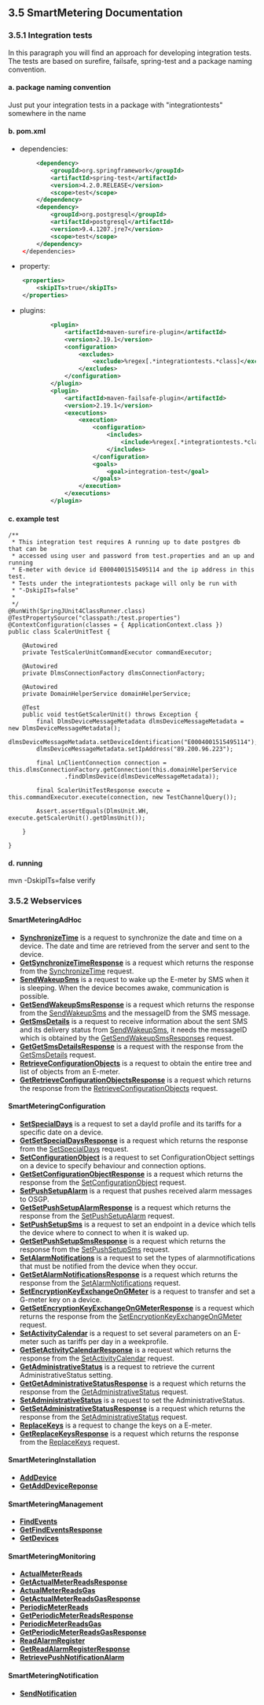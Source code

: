 ## 3.5 SmartMetering Documentation


### 3.5.1 Integration tests

In this paragraph you will find an approach for developing integration tests. The tests are based on surefire, failsafe, spring-test and a package naming convention.

#### a. package naming convention
Just put your integration tests in a package with "integrationtests" somewhere in the name  
#### b. pom.xml
* dependencies:
```xml
        <dependency>
            <groupId>org.springframework</groupId>
            <artifactId>spring-test</artifactId>
            <version>4.2.0.RELEASE</version>
            <scope>test</scope>
        </dependency>
        <dependency>
            <groupId>org.postgresql</groupId>
            <artifactId>postgresql</artifactId>
            <version>9.4.1207.jre7</version>
            <scope>test</scope>
        </dependency>
    </dependencies>
```
* property:
```xml
    <properties>
        <skipITs>true</skipITs>
    </properties>
```
* plugins:
```xml
            <plugin>
                <artifactId>maven-surefire-plugin</artifactId>
                <version>2.19.1</version>
                <configuration>
                    <excludes>
                        <exclude>%regex[.*integrationtests.*class]</exclude>                        
                    </excludes>
                </configuration>
            </plugin>
            <plugin>
                <artifactId>maven-failsafe-plugin</artifactId>
                <version>2.19.1</version>
                <executions>
                    <execution>
                        <configuration>
                            <includes>
                                <include>%regex[.*integrationtests.*class]</include>                            
                            </includes>
                        </configuration>
                        <goals>
                            <goal>integration-test</goal>
                        </goals>
                    </execution>
                </executions> 
            </plugin>
```

#### c. example test
```
/**
 * This integration test requires A running up to date postgres db that can be
 * accessed using user and password from test.properties and an up and running
 * E-meter with device id E0004001515495114 and the ip address in this test.
 * Tests under the integrationtests package will only be run with
 * "-DskipITs=false"
 *
 */
@RunWith(SpringJUnit4ClassRunner.class)
@TestPropertySource("classpath:/test.properties")
@ContextConfiguration(classes = { ApplicationContext.class })
public class ScalerUnitTest {

    @Autowired
    private TestScalerUnitCommandExecutor commandExecutor;

    @Autowired
    private DlmsConnectionFactory dlmsConnectionFactory;

    @Autowired
    private DomainHelperService domainHelperService;

    @Test
    public void testGetScalerUnit() throws Exception {
        final DlmsDeviceMessageMetadata dlmsDeviceMessageMetadata = new DlmsDeviceMessageMetadata();
        dlmsDeviceMessageMetadata.setDeviceIdentification("E0004001515495114");
        dlmsDeviceMessageMetadata.setIpAddress("89.200.96.223");

        final LnClientConnection connection = this.dlmsConnectionFactory.getConnection(this.domainHelperService
                .findDlmsDevice(dlmsDeviceMessageMetadata));

        final ScalerUnitTestResponse execute = this.commandExecutor.execute(connection, new TestChannelQuery());

        Assert.assertEquals(DlmsUnit.WH, execute.getScalerUnit().getDlmsUnit());

    }

}
```
#### d. running
mvn -DskipITs=false verify

### 3.5.2 Webservices

#### SmartMeteringAdHoc
- **[SynchronizeTime](./section3.x/SynchronizeTime.md)** is a request to synchronize the date and time on a device. The date and time are retrieved from the server and sent to the device.
- **[GetSynchronizeTimeResponse](./section3.x/GetSynchronizeTimeResponse.md)** is a request which returns the response from the [SynchronizeTime](./section3.x/SynchronizeTime.md) request.
- **[SendWakeupSms](./section3.x/SendWakeupSms.md)** is a request to wake up the E-meter by SMS when it is sleeping. When the device becomes awake, communication is possible.
- **[GetSendWakeupSmsResponse](./section3.x/GetSendWakeupSmsResponse.md)** is a request which returns the response from the [SendWakeupSms](./section3.x/SendWakeupSms.md) and the messageID from the SMS message.
- **[GetSmsDetails](./section3.x/GetSmsDetails.md)** is a request to receive information about the sent SMS and its delivery status from [SendWakeupSms](./section3.x/SendWakeupSms.md), it needs the messageID which is obtained by the [GetSendWakeupSmsResponses](./section3.x/GetSendWakeupSmsResponses.md) request.
- **[GetGetSmsDetailsResponse](./section3.x/GetGetSmsDetailsResponse.md)** is a request with the response from the [GetSmsDetails](./section3.x/GetSmsDetails.md) request.
- **[RetrieveConfigurationObjects](./section3.x/RetrieveConfigurationObjects.md)** is a request to obtain the entire tree and list of objects from an E-meter. 
- **[GetRetrieveConfigurationObjectsResponse](./section3.x/GetRetrieveConfigurationObjectsResponse.md)** is a request which returns the response from the [RetrieveConfigurationObjects](./section3.x/RetrieveConfigurationObjects.md) request.

#### SmartMeteringConfiguration
- **[SetSpecialDays](./section3.x/SetSpecialDays.md)** is a request to set a dayId profile and its tariffs for a specific date on a device.
- **[GetSetSpecialDaysResponse](./section3.x/GetSetSpecialDaysResponse.md)** is a request which returns the response from the [SetSpecialDays](./section3.x/SetSpecialDays.md) request.
- **[SetConfigurationObject](./section3.x/SetConfigurationObject.md)** is a request to set ConfigurationObject settings on a device to specify behaviour and connection options. 
- **[GetSetConfigurationObjectResponse](./section3.x/GetSetConfigurationObjectResponse.md)** is a request which returns the response from the [SetConfigurationObject](./section3.x/SetConfigurationObject.md) request.
- **[SetPushSetupAlarm](./section3.x/SetPushSetupAlarm.md)** is a request that pushes received alarm messages to OSGP.
- **[GetSetPushSetupAlarmResponse](./section3.x/GetSetPushSetupAlarmResponse.md)** is a request which returns the response from the [SetPushSetupAlarm](./section3.x/SetPushSetupAlarm.md) request.
- **[SetPushSetupSms](./section3.x/SetPushSetupSms.md)** is a request to set an endpoint in a device which tells the device where to connect to when it is waked up.
- **[GetSetPushSetupSmsResponse](./section3.x/GetSetPushSetupSmsResponse.md)** is a request which returns the response from the [SetPushSetupSms](./section3.x/SetPushSetupSms.md) request.
- **[SetAlarmNotifications](./section3.x/SetAlarmNotifications.md)** is a request to set the types of alarmnotifications that must be notified from the device when they occur.
- **[GetSetAlarmNotificationsResponse](./section3.x/GetSetAlarmNotificationsResponse.md)** is a request which returns the response from the [SetAlarmNotifications](./section3.x/SetAlarmNotifications.md) request.
- **[SetEncryptionKeyExchangeOnGMeter](./section3.x/SetEncryptionKeyExchangeOnGMeter.md)** is a request to transfer and set a G-meter key on a device.
- **[GetSetEncryptionKeyExchangeOnGMeterResponse](./section3.x/GetSetEncryptionKeyExchangeOnGMeterResponse.md)** is a request which returns the response from the [SetEncryptionKeyExchangeOnGMeter](./section3.x/SetEncryptionKeyExchangeOnGMeter.md) request.
- **[SetActivityCalendar](./section3.x/SetActivityCalendar.md)** is a request to set several parameters on an E-meter such as tariffs per day in a weekprofile.
- **[GetSetActivityCalendarResponse](./section3.x/GetSetActivityCalendarResponse.md)** is a request which returns the response from the [SetActivityCalendar](./section3.x/SetActivityCalendar.md) request.
- **[GetAdministrativeStatus](./section3.x/GetAdministrativeStatus.md)** is a request to retrieve the current AdministrativeStatus setting.
- **[GetGetAdministrativeStatusResponse](./section3.x/GetGetAdministrativeStatusResponse.md)** is a request which returns the response from the [GetAdministrativeStatus](./section3.x/GetAdministrativeStatus.md) request.
- **[SetAdministrativeStatus](./section3.x/SetAdministrativeStatus.md)** is a request to set the AdministrativeStatus.
- **[GetSetAdministrativeStatusResponse](./section3.x/GetSetAdministrativeStatusResponse.md)** is a request which returns the response from the [SetAdministrativeStatus](./section3.x/SetAdministrativeStatus.md) request.
- **[ReplaceKeys](./section3.x/ReplaceKeys.md)** is a request to change the keys on a E-meter.
- **[GetReplaceKeysResponse](./section3.x/GetReplaceKeysResponse.md)** is a request which returns the response from the [ReplaceKeys](./section3.x/ReplaceKeys.md) request.

#### SmartMeteringInstallation
- **[AddDevice](./section3.x/AddDevice.md)**
- **[GetAddDeviceReponse](./section3.x/GetAddDeviceReponse.md)**

#### SmartMeteringManagement
- **[FindEvents](./section3.x/FindEvents.md)**
- **[GetFindEventsResponse](./section3.x/GetFindEventsResponse.md)**
- **[GetDevices](./section3.x/GetDevices.md)**

#### SmartMeteringMonitoring
- **[ActualMeterReads](./section3.x/ActualMeterReads.md)**
- **[GetActualMeterReadsResponse](./section3.x/GetActualMeterReadsResponse.md)**
- **[ActualMeterReadsGas](./section3.x/ActualMeterReadsGas.md)**
- **[GetActualMeterReadsGasResponse](./section3.x/GetActualMeterReadsGasResponse.md)**
- **[PeriodicMeterReads](./section3.x/PeriodicMeterReads.md)**
- **[GetPeriodicMeterReadsResponse](./section3.x/GetPeriodicMeterReadsResponse.md)**
- **[PeriodicMeterReadsGas](./section3.x/PeriodicMeterReadsGas.md)**
- **[GetPeriodicMeterReadsGasResponse](./section3.x/GetPeriodicMeterReadsGasResponse.md)**
- **[ReadAlarmRegister](./section3.x/ReadAlarmRegister.md)**
- **[GetReadAlarmRegisterResponse](./section3.x/GetReadAlarmRegisterResponse.md)**
- **[RetrievePushNotificationAlarm](./section3.x/RetrievePushNotificationAlarm.md)**

#### SmartMeteringNotification
- **[SendNotification](./section3.x/SendNotification.md)**

